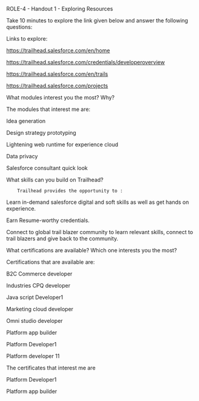 ROLE-4 - Handout 1 - Exploring Resources 

 

 

Take 10 minutes to explore the link given below and answer the following questions: 

 

Links to explore:  

https://trailhead.salesforce.com/en/home 

https://trailhead.salesforce.com/credentials/developeroverview  

https://trailhead.salesforce.com/en/trails 

https://trailhead.salesforce.com/projects 

 

What modules interest you the most? Why? 

 

 

 The modules that interest me are: 

 Idea generation 

 Design strategy prototyping 

 Lightening web runtime for experience cloud 

 Data privacy 

 Salesforce consultant quick look 

 

 

 

 

What skills can you build on Trailhead? 

 

        Trailhead provides the opportunity to : 

 

Learn in-demand salesforce digital and soft skills as well as get hands on experience. 

Earn Resume-worthy credentials. 

Connect to  global trail blazer community to learn relevant skills, connect to trail blazers and give back to the community. 

 

What certifications are available? Which one interests you the most? 

 

Certifications  that are available are: 

B2C Commerce developer 

Industries CPQ developer 

Java script Developer1 

Marketing cloud developer 

Omni studio developer 

Platform app builder  

Platform Developer1 

Platform  developer 11 

 

 

 

The certificates that interest me are  

Platform Developer1 

Platform app builder 

 